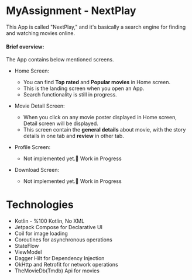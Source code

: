 # MyAssignment - NextPlay

This App is called "NextPlay," and it's basically a search engine for finding and watching movies online. 

#### Brief overview:

The App contains below mentioned screens.

* Home Screen:
   * You can find **Top rated** and **Popular movies** in Home screen.
   * This is the landing screen when you open an App.
   * Search functionality is still in progress.

* Movie Detail Screen:
   * When you click on any movie poster displayed in Home screen, Detail screen will be displayed.
   * This screen contain the **general details** about movie, with the story details in one tab and **review** in other tab.

* Profile Screen:
   * Not implemented yet.🚧 Work in Progress

* Download Screen:
   * Not implemented yet.🚧 Work in Progress
   
# Technologies

* Kotlin - %100 Kotlin, No XML
* Jetpack Compose for Declarative UI
* Coil for image loading
* Coroutines for asynchronous operations
* StateFlow
* ViewModel
* Dagger Hilt for Dependency Injection
* OkHttp and Retrofit for network operations
* TheMovieDb(Tmdb) Api for movies
